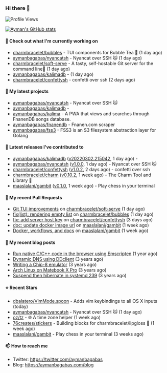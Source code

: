 ### Hi there 👋

![Profile Views](https://komarev.com/ghpvc/?username=aymanbagabas&label=PROFILE+VIEWS)

[![Ayman's GitHub stats](https://github-readme-stats.vercel.app/api?username=aymanbagabas&count_private=true&show_icons=true)](https://github.com/anuraghazra/github-readme-stats)

#### 👷 Check out what I'm currently working on

- [charmbracelet/bubbles](https://github.com/charmbracelet/bubbles) - TUI components for Bubble Tea 🍡 (1 day ago)
- [aymanbagabas/nyancatsh](https://github.com/aymanbagabas/nyancatsh) - Nyancat over SSH 🐱 (1 day ago)
- [charmbracelet/soft-serve](https://github.com/charmbracelet/soft-serve) - A tasty, self-hostable Git server for the command line🍦 (1 day ago)
- [aymanbagabas/kalimadb](https://github.com/aymanbagabas/kalimadb) -  (1 day ago)
- [charmbracelet/confettysh](https://github.com/charmbracelet/confettysh) - confetti over ssh (2 days ago)

#### 🌱 My latest projects

- [aymanbagabas/nyancatsh](https://github.com/aymanbagabas/nyancatsh) - Nyancat over SSH 🐱
- [aymanbagabas/kalimadb](https://github.com/aymanbagabas/kalimadb) - 
- [aymanbagabas/kalima](https://github.com/aymanbagabas/kalima) - A PWA that views and searches through FnanenDB songs database.
- [aymanbagabas/fnanendb](https://github.com/aymanbagabas/fnanendb) - Fnanen.com scraper
- [aymanbagabas/fss3](https://github.com/aymanbagabas/fss3) - FSS3 is an S3 filesystem abstraction layer for Golang

#### 🔭 Latest releases I've contributed to

- [aymanbagabas/kalimadb](https://github.com/aymanbagabas/kalimadb) ([v20220302.215042](https://github.com/aymanbagabas/kalimadb/releases/tag/v20220302.215042), 1 day ago) - 
- [aymanbagabas/nyancatsh](https://github.com/aymanbagabas/nyancatsh) ([v1.0.0](https://github.com/aymanbagabas/nyancatsh/releases/tag/v1.0.0), 1 day ago) - Nyancat over SSH 🐱
- [charmbracelet/confettysh](https://github.com/charmbracelet/confettysh) ([v1.0.2](https://github.com/charmbracelet/confettysh/releases/tag/v1.0.2), 2 days ago) - confetti over ssh
- [charmbracelet/charm](https://github.com/charmbracelet/charm) ([v0.10.2](https://github.com/charmbracelet/charm/releases/tag/v0.10.2), 1 week ago) - The Charm Tool and Library 🌟
- [maaslalani/gambit](https://github.com/maaslalani/gambit) ([v0.1.0](https://github.com/maaslalani/gambit/releases/tag/v0.1.0), 1 week ago) - Play chess in your terminal

#### 🔨 My recent Pull Requests

- [Git TUI improvements](https://github.com/charmbracelet/soft-serve/pull/97) on [charmbracelet/soft-serve](https://github.com/charmbracelet/soft-serve) (1 day ago)
- [fix(list): rendering empty list](https://github.com/charmbracelet/bubbles/pull/123) on [charmbracelet/bubbles](https://github.com/charmbracelet/bubbles) (1 day ago)
- [fix: add server host key](https://github.com/charmbracelet/confettysh/pull/6) on [charmbracelet/confettysh](https://github.com/charmbracelet/confettysh) (3 days ago)
- [doc: update docker image url](https://github.com/maaslalani/gambit/pull/7) on [maaslalani/gambit](https://github.com/maaslalani/gambit) (1 week ago)
- [Docker, workflows, and docs](https://github.com/maaslalani/gambit/pull/6) on [maaslalani/gambit](https://github.com/maaslalani/gambit) (1 week ago)

#### 📜 My recent blog posts

- [Run native C/C&#43;&#43; code in the browser using Emscripten](https://aymanbagabas.com/blog/2020/11/18/run-native-c-c&#43;&#43;-code-in-the-browser-using-emscripten.html) (1 year ago)
- [Dynamic DNS using DDclient](https://aymanbagabas.com/blog/2019/02/16/dynamic-dns-using-ddclient.html) (3 years ago)
- [Writing a Chip-8 emulator](https://aymanbagabas.com/blog/2018/09/17/chip-8-emulator.html) (3 years ago)
- [Arch Linux on Matebook X Pro](https://aymanbagabas.com/blog/2018/07/23/archlinux-on-matebook-x-pro.html) (3 years ago)
- [Suspend then hibernate in systemd 239](https://aymanbagabas.com/blog/2018/07/18/suspend-then-hibernate.html) (3 years ago)

#### ⭐ Recent Stars

- [dbalatero/VimMode.spoon](https://github.com/dbalatero/VimMode.spoon) - Adds vim keybindings to all OS X inputs (today)
- [aymanbagabas/nyancatsh](https://github.com/aymanbagabas/nyancatsh) - Nyancat over SSH 🐱 (1 day ago)
- [oz/tz](https://github.com/oz/tz) - 🌐 A time zone helper (1 week ago)
- [76creates/stickers](https://github.com/76creates/stickers) - Building blocks for charmbracelet/lipgloss 👾 (1 week ago)
- [maaslalani/gambit](https://github.com/maaslalani/gambit) - Play chess in your terminal (3 weeks ago)

#### 📫 How to reach me

- Twitter: https://twitter.com/aymanbagabas
- Blog: https://aymanbagabas.com/blog
